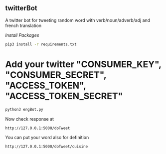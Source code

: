 ## twitterBot
A twitter bot for tweeting random word with verb/noun/adverb/adj and french translation 

*Install Packages*
```sh
pip3 install -r requirements.txt 
```
# Add your twitter "CONSUMER_KEY", "CONSUMER_SECRET", "ACCESS_TOKEN", "ACCESS_TOKEN_SECRET"
```sh
python3 engBot.py 
```

Now check response at 
```sh
http://127.0.0.1:5000/doTweet
```
You can put your word also for definition

```sh
http://127.0.0.1:5000/doTweet/cuisine
```
